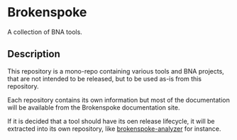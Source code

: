 # Brokenspoke

A collection of BNA tools.

## Description

This repository is a mono-repo containing various tools and BNA projects, that
are not intended to be released, but to be used as-is from this repository.

Each repository contains its own information but most of the documentation will
be available from the Brokenspoke documentation site.

If it is decided that a tool should have its oen release lifecycle, it will be
extracted into its own repository, like [brokenspoke-analyzer] for instance.

[brokenspoke-analyzer]: https://github.com/PeopleForBikes/brokenspoke-analyzer
